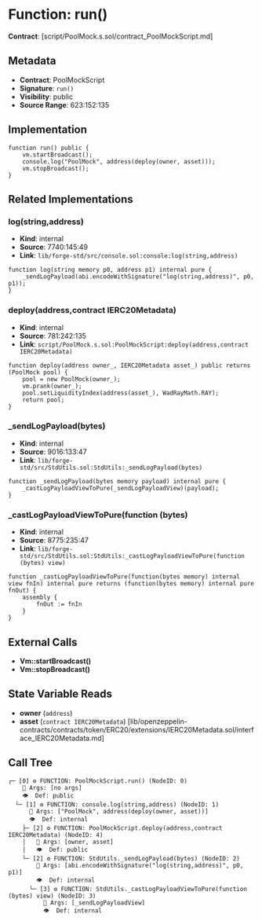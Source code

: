 # Function: run()

**Contract**: [script/PoolMock.s.sol/contract_PoolMockScript.md]

## Metadata

- **Contract**: PoolMockScript
- **Signature**: `run()`
- **Visibility**: public
- **Source Range**: 623:152:135

## Implementation

```solidity
function run() public {
    vm.startBroadcast();
    console.log("PoolMock", address(deploy(owner, asset)));
    vm.stopBroadcast();
}
```

## Related Implementations

### log(string,address)

- **Kind**: internal
- **Source**: 7740:145:49
- **Link**: `lib/forge-std/src/console.sol:console:log(string,address)`

```solidity
function log(string memory p0, address p1) internal pure {
    _sendLogPayload(abi.encodeWithSignature("log(string,address)", p0, p1));
}
```

### deploy(address,contract IERC20Metadata)

- **Kind**: internal
- **Source**: 781:242:135
- **Link**: `script/PoolMock.s.sol:PoolMockScript:deploy(address,contract IERC20Metadata)`

```solidity
function deploy(address owner_, IERC20Metadata asset_) public returns (PoolMock pool) {
    pool = new PoolMock(owner_);
    vm.prank(owner_);
    pool.setLiquidityIndex(address(asset_), WadRayMath.RAY);
    return pool;
}
```

### _sendLogPayload(bytes)

- **Kind**: internal
- **Source**: 9016:133:47
- **Link**: `lib/forge-std/src/StdUtils.sol:StdUtils:_sendLogPayload(bytes)`

```solidity
function _sendLogPayload(bytes memory payload) internal pure {
    _castLogPayloadViewToPure(_sendLogPayloadView)(payload);
}
```

### _castLogPayloadViewToPure(function (bytes)

- **Kind**: internal
- **Source**: 8775:235:47
- **Link**: `lib/forge-std/src/StdUtils.sol:StdUtils:_castLogPayloadViewToPure(function (bytes) view)`

```solidity
function _castLogPayloadViewToPure(function(bytes memory) internal view fnIn) internal pure returns (function(bytes memory) internal pure fnOut) {
    assembly {
        fnOut := fnIn
    }
}
```

## External Calls

- **Vm::startBroadcast()**
- **Vm::stopBroadcast()**

## State Variable Reads

- **owner** (`address`)
- **asset** (`contract IERC20Metadata`) [lib/openzeppelin-contracts/contracts/token/ERC20/extensions/IERC20Metadata.sol/interface_IERC20Metadata.md]

## Call Tree

```
┌─ [0] ⚙️ FUNCTION: PoolMockScript.run() (NodeID: 0)
    💬 Args: [no args]
    👁️  Def: public
  └─ [1] ⚙️ FUNCTION: console.log(string,address) (NodeID: 1)
      💬 Args: ["PoolMock", address(deploy(owner, asset))]
      👁️  Def: internal
    ├─ [2] ⚙️ FUNCTION: PoolMockScript.deploy(address,contract IERC20Metadata) (NodeID: 4)
    │   💬 Args: [owner, asset]
    │   👁️  Def: public
    └─ [2] ⚙️ FUNCTION: StdUtils._sendLogPayload(bytes) (NodeID: 2)
        💬 Args: [abi.encodeWithSignature("log(string,address)", p0, p1)]
        👁️  Def: internal
      └─ [3] ⚙️ FUNCTION: StdUtils._castLogPayloadViewToPure(function (bytes) view) (NodeID: 3)
          💬 Args: [_sendLogPayloadView]
          👁️  Def: internal
```
